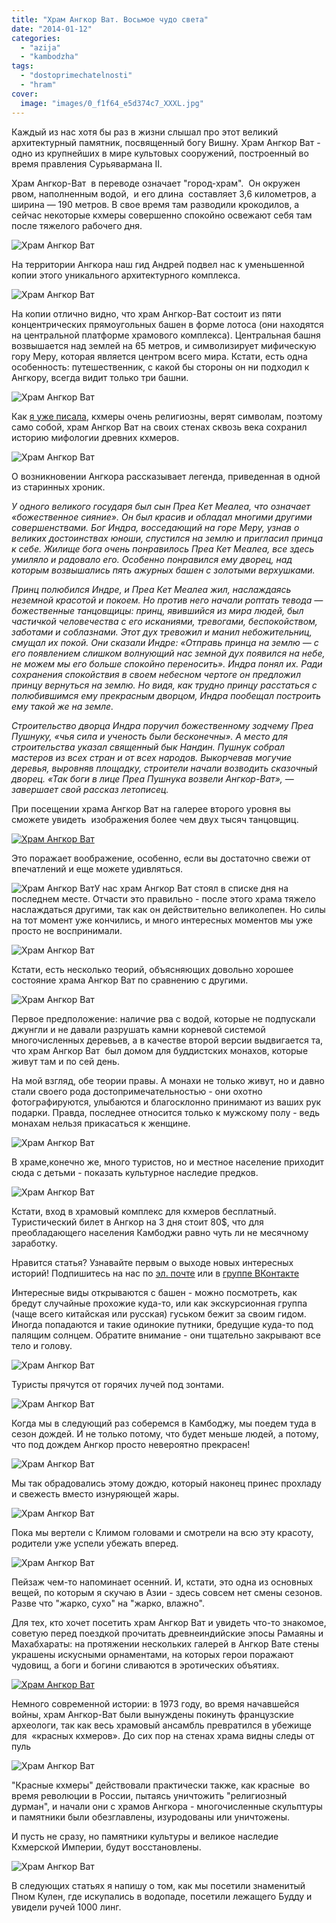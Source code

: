 ```yaml
---
title: "Храм Ангкор Ват. Восьмое чудо света"
date: "2014-01-12"
categories: 
  - "azija"
  - "kambodzha"
tags: 
  - "dostoprimechatelnosti"
  - "hram"
cover:
  image: "images/0_f1f64_e5d374c7_XXXL.jpg"
---
```


Каждый из нас хотя бы раз в жизни слышал про этот великий архитектурный памятник, посвященный богу Вишну. Храм Ангкор Ват - одно из крупнейших в мире культовых сооружений, построенный во время правления Сурьявармана II.

<!--more-->

Храм Ангкор-Ват  в переводе означает "город-храм".  Он окружен рвом, наполненным водой,  и его длина  составляет 3,6 километров, а ширина — 190 метров. В свое время там разводили крокодилов, а сейчас некоторые кхмеры совершенно спокойно освежают себя там после тяжелого рабочего дня.

![Храм Ангкор Ват](images/0_f1f69_3eaa3867_XXL.jpg "Храм Ангкор Ват")

На территории Ангкора наш гид Андрей подвел нас к уменьшенной копии этого уникального архитектурного комплекса.

![Храм Ангкор Ват](images/0_f1f21_c633f02f_XXL.jpg "Храм Ангкор Ват")

На копии отлично видно, что храм Ангкор-Ват состоит из пяти концентрических прямоугольных башен в форме лотоса (они находятся на центральной платформе храмового комплекса). Центральная башня возвышается над землей на 65 метров, и символизирует мифическую гору Меру, которая является центром всего мира. Кстати, есть одна особенность: путешественник, с какой бы стороны он ни подходил к Ангкору, всегда видит только три башни.

![Храм Ангкор Ват](images/0_f1f65_8274999e_XXL.jpg "Храм Ангкор Ват")

Как [я уже писала](https://vodpop.ru/hramyi-angkora/ "Храмы Ангкора. Загадки Кхмерской Империи"), кхмеры очень религиозны, верят символам, поэтому само собой, храм Ангкор Ват на своих стенах сквозь века сохранил историю мифологии древних кхмеров.

![Храм Ангкор Ват](images/0_f1f5d_f5673dd7_XXL.jpg "Храм Ангкор Ват")

О возникновении Ангкора рассказывает легенда, приведенная в одной из старинных хроник.

_У одного великого государя был сын Преа Кет Меалеа, что означает «божественное сияние». Он был красив и обладал многими другими совершенствами. Бог Индра, восседающий на горе Меру, узнав о великих достоинствах юноши, спустился на землю и пригласил принца к себе. Жилище бога очень понравилось Преа Кет Меалеа, все здесь умиляло и радовало его. Особенно понравился ему дворец, над которым возвышались пять ажурных башен с золотыми верхушками._

_Принц полюбился Индре, и Преа Кет Меалеа жил, наслаждаясь неземной красотой и покоем. Но против него начали роптать тевода — божественные танцовщицы: принц, явившийся из мира людей, был частичкой человечества с его исканиями, тревогами, беспокойством, заботами и соблазнами. Этот дух тревожил и манил небожительниц, смущал их покой. Они сказали Индре: «Отправь принца на землю — с его появлением слишком волнующий нас земной дух появился на небе, не можем мы его больше спокойно переносить». Индра понял их. Ради сохранения спокойствия в своем небесном чертоге он предложил принцу вернуться на землю. Но видя, как трудно принцу расстаться с полюбившимся ему прекрасным дворцом, Индра пообещал построить ему такой же на земле._

_Строительство дворца Индра поручил божественному зодчему Преа Пушнуку, «чья сила и ученость были бесконечны». А место для строительства указал священный бык Нандин. Пушнук собрал мастеров из всех стран и от всех народов. Выкорчевав могучие деревья, выровняв площадку, строители начали возводить сказочный дворец. «Так боги в лице Преа Пушнука возвели Ангкор-Ват», — завершает свой рассказ летописец._

При посещении храма Ангкор Ват на галерее второго уровня вы сможете увидеть  изображения более чем двух тысяч танцовщиц.

[![Храм Ангкор Ват](images/stena.jpg "Храм Ангкор Ват")](https://vodpop.ru/wp-content/uploads/2014/01/stena.jpg)

Это поражает воображение, особенно, если вы достаточно свежи от впечатлений и еще можете удивляться.

![Храм Ангкор Ват](images/0_f1f5f_ce5d4ca9_XXL.jpg "Храм Ангкор Ват")У нас храм Ангкор Ват стоял в списке дня на последнем месте. Отчасти это правильно - после этого храма тяжело наслаждаться другими, так как он действительно великолепен. Но силы на тот момент уже кончились, и много интересных моментов мы уже просто не воспринимали.

![Храм Ангкор Ват](images/0_f1f2e_bd4621f4_XXL.jpg "Храм Ангкор Ват")

Кстати, есть несколько теорий, объясняющих довольно хорошее состояние храма Ангкор Ват по сравнению с другими.

![Храм Ангкор Ват](images/0_f1f57_233a6ec2_XXL.jpg "Храм Ангкор Ват")

Первое предположение: наличие рва с водой, которые не подпускали джунгли и не давали разрушать камни корневой системой многочисленных деревьев, а в качестве второй версии выдвигается та, что храм Ангкор Ват  был домом для буддистских монахов, которые живут там и по сей день.

На мой взгляд, обе теории правы. А монахи не только живут, но и давно стали своего рода достопримечательностью - они охотно фотографируются, улыбаются и благосклонно принимают из ваших рук подарки. Правда, последнее относится только к мужскому полу - ведь монахам нельзя прикасаться к женщине.

![Храм Ангкор Ват](images/0_f1f63_c364a96_XXL.jpg "Храм Ангкор Ват")

В храме,конечно же, много туристов, но и местное население приходит сюда с детьми - показать культурное наследие предков.

![Храм Ангкор Ват](images/0_f1f60_191e30d2_XXL.jpg "Храм Ангкор Ват")

Кстати, вход в храмовый комплекс для кхмеров бесплатный. Туристический билет в Ангкор на 3 дня стоит 80$, что для преобладающего населения Камбоджи равно чуть ли не месячному заработку.

Нравится статья? Узнавайте первым о выходе новых интересных историй! Подпишитесь на нас по [эл. почте](http://feedburner.google.com/fb/a/mailverify?uri=vodpop&loc=ru_RU) или в [группе ВКонтакте](http://vk.com/vodpop)

Интересные виды открываются с башен - можно посмотреть, как бредут случайные прохожие куда-то, или как экскурсионная группа (чаще всего китайская или русская) гуськом бежит за своим гидом. Иногда попадаются и такие одинокие путники, бредущие куда-то под палящим солнцем. Обратите внимание - они тщательно закрывают все тело и голову.

![Храм Ангкор Ват](images/0_f1f4d_cdb908d0_XXL.jpg "Храм Ангкор Ват")

Туристы прячутся от горячих лучей под зонтами.

![Храм Ангкор Ват](images/0_f1f61_90e2b24b_XXL.jpg "Храм Ангкор Ват")

Когда мы в следующий раз соберемся в Камбоджу, мы поедем туда в сезон дождей. И не только потому, что будет меньше людей, а потому, что под дождем Ангкор просто невероятно прекрасен!

![Храм Ангкор Ват](images/0_f1f47_87604cd8_XXL.jpg "Храм Ангкор Ват")

Мы так обрадовались этому дождю, который наконец принес прохладу и свежесть вместо изнуряющей жары.

![Храм Ангкор Ват](images/0_f1f4b_7b38abda_XXL.jpg "Храм Ангкор Ват")

Пока мы вертели с Климом головами и смотрели на всю эту красоту, родители уже успели убежать вперед.

![Храм Ангкор Ват](images/0_f1f26_87f80e13_XXL.jpg "Храм Ангкор Ват")

Пейзаж чем-то напоминает осенний. И, кстати, это одна из основных вещей, по которым я скучаю в Азии - здесь совсем нет смены сезонов. Разве что "жарко, сухо" на "жарко, влажно".

Для тех, кто хочет посетить храм Ангкор Ват и увидеть что-то знакомое, советую перед поездкой прочитать древнеиндийские эпосы Рамаяны и Махабхараты: на протяжении нескольких галерей в Ангкор Вате стены украшены искусными орнаментами, на которых герои поражают чудовищ, а боги и богини сливаются в эротических объятиях.

[![Храм Ангкор Ват](images/angkor.jpg "Храм Ангкор Ват")](https://vodpop.ru/wp-content/uploads/2014/01/angkor.jpg)

Немного современной истории: в 1973 году, во время начавшейся войны, храм Ангкор-Ват были вынуждены покинуть французские археологи, так как весь храмовый ансамбль превратился в убежище для  «красных кхмеров». До сих пор на стенах храма видны следы от пуль

![Храм Ангкор Ват](images/0_f1f68_eca7e03a_XXL.jpg "Храм Ангкор Ват")

"Красные кхмеры" действовали практически также, как красные  во время революции в России, пытаясь уничтожить "религиозный дурман", и начали они с храмов Ангкора - многочисленные скульптуры и памятники были обезглавлены, изуродованы или уничтожены.

И пусть не сразу, но памятники культуры и великое наследие Кхмерской Империи, будут восстановлены.

![Храм Ангкор Ват](images/0_f1f4f_27a8ff76_XXL.jpg "Храм Ангкор Ват")

В следующих статьях я напишу о том, как мы посетили знаменитый Пном Кулен, где искупались в водопаде, посетили лежащего Будду и увидели ручей 1000 линг.

